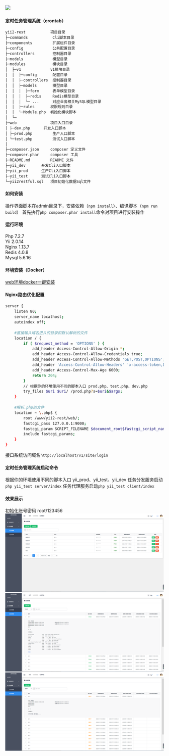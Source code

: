[<img src="https://avatars0.githubusercontent.com/u/993323"  height="100px">](https://github.com/yiisoft)

#### 定时任务管理系统（crontab）
```bash
yii2-rest           项目目录
├─commands           Cli脚本目录
├─components         扩展组件目录
├─config             公共配置目录
├─controllers        控制器目录
├─models             模型目录
├─modules            模块目录
│  ├─v1             v1模块目录
│  │  ├─config       配置目录
│  │  ├─controllers  控制器目录
│  │  ├─models	     模型目录
│  │  │  ├─form	     表单模型目录
│  │  │  ├─redis     Redis模型目录
│  │  │  └─ ...      对应业务相关MySQL模型目录
│  │  ├─rules	    权限规则目录
│  │  └─Module.php  初始化模块脚本
│  └─
├─web               项目入口目录
│ ├─dev.php	     开发入口脚本
│ ├─prod.php	     生产入口脚本
│ └─test.php	     测试入口脚本
│
├─composer.json     composer 定义文件
├─composer.phar     composer 工具
├─README.md         README 文件
├─yii_dev	    开发Cli入口脚本
├─yii_prod	    生产Cli入口脚本
├─yii_test	    测试Cli入口脚本
└─yii2restful.sql   项目初始化数据Sql文件
```

#### 如何安装
操作界面脚本在admin目录下，安装依赖（`npm install`）、编译脚本（`npm run build`）
首先执行`php composer.phar install`命令对项目进行安装操作

#### 运行环境
Php 7.2.7  
Yii 2.0.14  
Nginx 1.13.7  
Redis 4.0.8  
Mysql 5.6.16

#### 环境安装（Docker）  
[web环境docker一键安装](https://github.com/little-bit-shy/docker-web)

#### Nginx路由优化配置
```bash
server {
    listen 80;
    server_name localhost;
    autoindex off;

    #直接输入域名进入的目录和默认解析的文件
    location / {
        if ( $request_method = 'OPTIONS' ) {
            add_header Access-Control-Allow-Origin *;
            add_header Access-Control-Allow-Credentials true;
            add_header Access-Control-Allow-Methods 'GET,POST,OPTIONS';
            add_header 'Access-Control-Allow-Headers' 'x-access-token,DNT,X-Mx-ReqToken,Keep-Alive,User-Agent,X-Requested-With,If-Modified-Since,Cache-Control,Content-Type,X-Custom-Header';
            add_header Access-Control-Max-Age 6000;
            return 204;
        }
        // 根据你的环境使用不同的脚本入口 prod.php、test.php、dev.php
        try_files $uri $uri/ /prod.php?s=$uri&$args;
    }

    #解析.php的文件
    location ~ \.php$ {
        root /www/yii2-rest/web/;
        fastcgi_pass 127.0.0.1:9000;
        fastcgi_param SCRIPT_FILENAME $document_root$fastcgi_script_name;
        include fastcgi_params;
    }
}
```
接口系统访问域名`http://localhost/v1/site/login`  
#### 定时任务管理系统启动命令
根据你的环境使用不同的脚本入口 yii_prod、yii_test、yii_dev
任务分发服务启动`php yii_test server/index`
任务代理服务启动`php yii_test client/index`

#### 效果展示
初始化账号密码 root/123456
![img](/help/image/task.jpg)
![img](/help/image/exec_task_success.jpg)
![img](/help/image/exec_task_fail.jpg)


